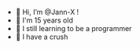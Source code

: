 - 👋 Hi, I’m @Jann-X !
- 👀 I'm 15 years old
- 🌱 I still learning to be a programmer
- 💞️ I have a crush

<!---
Jann-X/Jann-X is a ✨ special ✨ repository because its `README.md` (this file) appears on your GitHub profile.
You can click the Preview link to take a look at your changes.
--->
